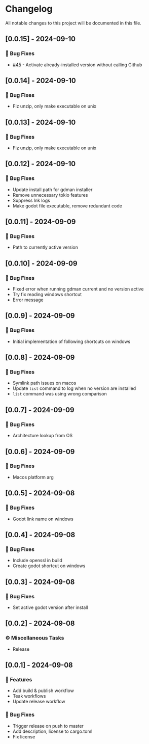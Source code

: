 # Changelog

All notable changes to this project will be documented in this file.

## [0.0.15] - 2024-09-10

### 🐛 Bug Fixes

- [#45](https://github.com/devklick/gdman-rs/pull/45) - Activate already-installed version without calling Github

<!-- generated by git-cliff -->
## [0.0.14] - 2024-09-10

### 🐛 Bug Fixes

- Fiz unzip, only make executable on unix

<!-- generated by git-cliff -->
## [0.0.13] - 2024-09-10

### 🐛 Bug Fixes

- Fiz unzip, only make executable on unix

<!-- generated by git-cliff -->
## [0.0.12] - 2024-09-10

### 🐛 Bug Fixes

- Update install path for gdman installer
- Remove unnecessary tokio features
- Suppress lnk logs
- Make godot file executable, remove redundant code

<!-- generated by git-cliff -->
## [0.0.11] - 2024-09-09

### 🐛 Bug Fixes

- Path to currently active version

<!-- generated by git-cliff -->
## [0.0.10] - 2024-09-09

### 🐛 Bug Fixes

- Fixed error when running gdman current and no version active
- Try fix reading windows shortcut
- Error message

<!-- generated by git-cliff -->
## [0.0.9] - 2024-09-09

### 🐛 Bug Fixes

- Initial implementation of following shortcuts on windows

<!-- generated by git-cliff -->
## [0.0.8] - 2024-09-09

### 🐛 Bug Fixes

- Symlink path issues on macos
- Update `list` command to log when no version are installed
- `list` command was using wrong comparison

<!-- generated by git-cliff -->
## [0.0.7] - 2024-09-09

### 🐛 Bug Fixes

- Architecture lookup from OS

<!-- generated by git-cliff -->
## [0.0.6] - 2024-09-09

### 🐛 Bug Fixes

- Macos platform arg

<!-- generated by git-cliff -->
## [0.0.5] - 2024-09-08

### 🐛 Bug Fixes

- Godot link name on windows

<!-- generated by git-cliff -->
## [0.0.4] - 2024-09-08

### 🐛 Bug Fixes

- Include openssl in build
- Create godot shortcut on windows

<!-- generated by git-cliff -->
## [0.0.3] - 2024-09-08

### 🐛 Bug Fixes

- Set active godot version after install

<!-- generated by git-cliff -->
## [0.0.2] - 2024-09-08

### ⚙️ Miscellaneous Tasks

- Release

<!-- generated by git-cliff -->
## [0.0.1] - 2024-09-08

### 🚀 Features

- Add build & publish workflow
- Teak workflows
- Update release workflow

### 🐛 Bug Fixes

- Trigger release on push to master
- Add description, license to cargo.toml
- Fix license

<!-- generated by git-cliff -->
